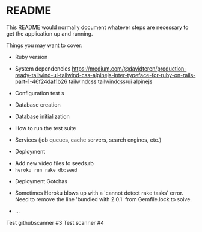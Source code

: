 # README

This README would normally document whatever steps are necessary to get the
application up and running.

Things you may want to cover:

* Ruby version

* System dependencies
https://medium.com/@davidteren/production-ready-tailwind-ui-tailwind-css-alpinejs-inter-typeface-for-ruby-on-rails-part-1-46f24daf1b26
tailwindcss
tailwindcss/ui
alpinejs

* Configuration
test s

* Database creation

* Database initialization

* How to run the test suite

* Services (job queues, cache servers, search engines, etc.)

* Deployment
- Add new video files to seeds.rb
- `heroku run rake db:seed`

* Deployment Gotchas
- Sometimes Heroku blows up with a 'cannot detect rake tasks' error.  Need to remove the line 'bundled with 2.0.1' from Gemfile.lock to solve.

* ...

Test githubscanner #3
Test scanner #4
